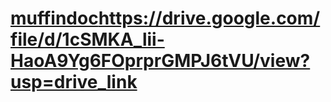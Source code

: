 # [muffindoc](https://drive.google.com/file/d/1cSMKA_lii-HaoA9Yg6FOprprGMPJ6tVU/view?usp=drive_link)https://drive.google.com/file/d/1cSMKA_lii-HaoA9Yg6FOprprGMPJ6tVU/view?usp=drive_link

